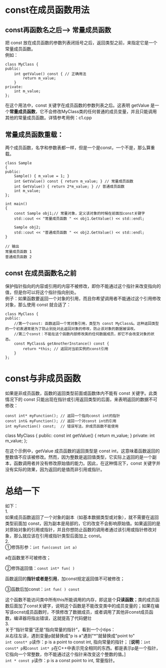 # const在成员函数用法
## const再函数名之后--> 常量成员函数
把 const 放在成员函数的参数列表闭括号之后，返回类型之前，来指定它是一个常量成员函数。  
例如：  
```
class MyClass {
public:
    int getValue() const { // 正确用法
        return m_value;
    }
private:
    int m_value;
};
```  
在这个用法中，const 关键字在成员函数的参数列表之后。这表明 getValue 是一个**常量成员函数**，它不会修改MyClass类的任何普通的成员变量，并且只能调用其他的常量成员函数。详情参考用例：c1.cpp  

## 常量成员函数重载：  
两个成员函数，名字和参数表都一样，但是一个是const，一个不是，那么算重载。  
```
class Sample
{
public:
    Sample() { m_value = 1; }
    int GetValue() const { return m_value; } // 常量成员函数
    int GetValue() { return 2*m_value; } // 普通成员函数
    int m_value;
};

int main()
{
    const Sample obj1;// 常量对象，定义该对象的时候在前面加const关键字
    std::cout << "常量成员函数 " << obj1.GetValue() << std::endl;

    Sample obj2;
    std::cout << "普通成员函数 " << obj2.GetValue() << std::endl;
}

// 输出
常量成员函数 1
普通成员函数 2
```
## const 在成员函数名之前
保护指针指向的内容或引用的内容不被修改，即你不能通过这个指针来改变指向的值，但是你可以将这个指针指向别处。  
例子：如果函数要返回一个对象的引用，而且你希望调用者不能通过这个引用修改对象，那么使用 const 就合适了：
```
class MyClass {
public:
    //第一个const: 函数返回一个常对象引用，类型为 const MyClass&。这种返回类型的一个初衷通常是为了防止别处对此返回对象的修改，防止该对象的数据被误改。
    //第二个const：不能在这个函数内部修改类的任何数据成员，即它不会改变对象的状态。
    const MyClass& getAnotherInstance() const {
        return *this; // 返回对当前实例的const引用
    }
};
```
# const与非成员函数
如果是非成员函数，函数的返回类型前面或函数体内不能有 const 关键字。此类情况下的 const 只能出现在指针或引用返回类型的后面，来表明返回的数据不可修改：
```
const int* myFunction(); // 返回一个指向const int的指针
const int& myFunction(); // 返回一个对const int的引用
int myFunction() const;  // 错误写法，非成员函数不能使用
```

class MyClass {
public:
    const  int getValue() { 
        return m_value;
    }
private:
    int m_value;
};

在这个示例中，getValue 成员函数的返回类型是 const int，这意味着函数返回的整数值不应该被修改。然而，因为整数是返回值类型，它实际上返回的是一个副本，函数调用者并没有修改原始值的能力。因此，在这种情况下，const 关键字并没有实际的效果，因为返回的是值而非引用或指针。

# 总结一下  
如下：  
1.   
如果成员函数返回了一个对象的副本（如基本数据类型或对象），就不需要在返回类型前面加 const，因为副本是局部的，它的改变不会影响原始值。如果返回的是对原始对象的引用或指针，并且你想防止函数的调用者通过该引用或指针修改对象，那么就应该在引用或指针类型后面加上 const。  
2.   
①修饰形参：`int fun(const int a)`   

a在函数里不可被修改；  

②修饰返回值：`const int* fun( )`    

函数返回的**指针或者是引用**，加const规定返回值不可被修改；  

③函数后加const：`int fun( ) const`  

这个函数不能访问类中所有this所能调用的内存，即这是个**只读函数**；类的成员函数后面加了const关键字，说明这个函数是不能改变类中的成员变量的；如果在编写该ocnst成员函数时，不慎修改了数据成员，或者调用了其他非const成员函数，编译器将指出错误，这就提高了代码健壮   
3.   
关于“指针常量”还是“指向常量的指针”，看到一个小tips：    
从右往左读，遇到变量p就替换成"p is a"遇到"*"就替换成"point to"     
`int const* p`读作：p is a point to const int, 指向常量的指针； [**说明**：`int const* p`和`const int* p`在C++中表示完全相同的东西。都是表示p是一个指针，它指向一个常整数，你不能通过这个指针来改变这个整数的值。]   
`int * const p`读作：p is a const point to int, 常量指针。  